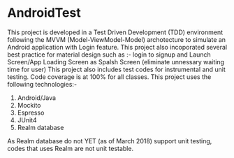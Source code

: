 # AndroidTest
This project is developed in a Test Driven Development (TDD) environment following the MVVM (Model-ViewModel-Model) archotecture to simulate an Android application with Login feature. 
This project also incoporated several best practice for material design such as :- login to signup and Launch Screen/App Loading Screen as Spalsh Screen (eliminate unnessary waiting time for user) 
This project also includes test codes for instrumental and unit testing. Code coverage is at 100% for all classes. 
This project uses the following technologies:-
1) Android/Java
2) Mockito
3) Espresso
4) JUnit4
5) Realm database

As Realm database do not YET (as of March 2018) support unit testing, codes that uses Realm are not unit testable.
